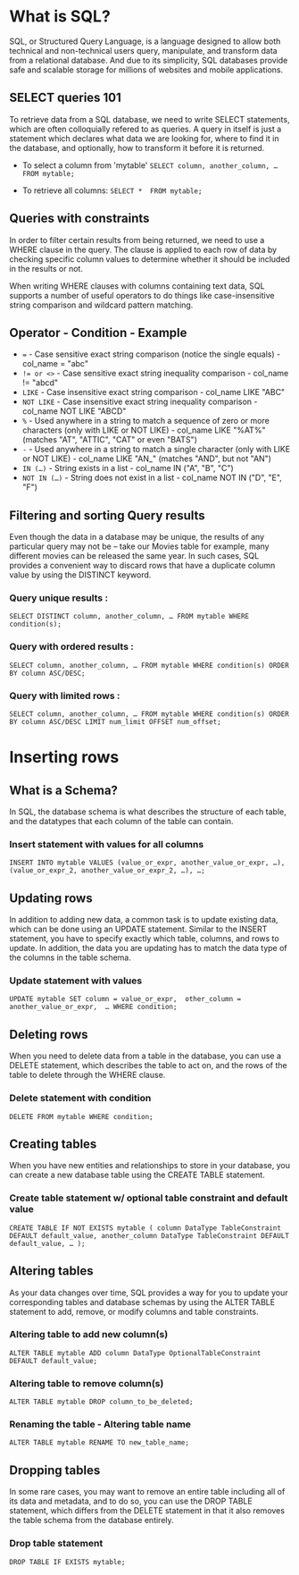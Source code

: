 # What is SQL?
SQL, or Structured Query Language, is a language designed to allow both technical and non-technical users query, manipulate, and transform data from a relational database. And due to its simplicity, SQL databases provide safe and scalable storage for millions of websites and mobile applications.

## SELECT queries 101
To retrieve data from a SQL database, we need to write SELECT statements, which are often colloquially refered to as queries. A query in itself is just a statement which declares what data we are looking for, where to find it in the database, and optionally, how to transform it before it is returned. 

- To select a column from 'mytable'
`SELECT column, another_column, …
FROM mytable;`

- To retrieve all columns:
`SELECT * 
FROM mytable;`

##  Queries with constraints
In order to filter certain results from being returned, we need to use a WHERE clause in the query. The clause is applied to each row of data by checking specific column values to determine whether it should be included in the results or not.

When writing WHERE clauses with columns containing text data, SQL supports a number of useful operators to do things like case-insensitive string comparison and wildcard pattern matching.

## Operator - Condition - Example
- `=` - Case sensitive exact string comparison (notice the single equals) - col_name = "abc"
- `!= or <>` - Case sensitive exact string inequality comparison - col_name != "abcd"
- `LIKE` - Case insensitive exact string comparison - col_name LIKE "ABC"
- `NOT LIKE` - Case insensitive exact string inequality comparison	 - 	col_name NOT LIKE "ABCD"
- `%` - 	Used anywhere in a string to match a sequence of zero or more characters (only with LIKE or NOT LIKE) - col_name LIKE "%AT%"
(matches "AT", "ATTIC", "CAT" or even "BATS")
- `-` - 	Used anywhere in a string to match a single character (only with LIKE or NOT LIKE) - col_name LIKE "AN_"
(matches "AND", but not "AN")
- `IN (…)` - 	String exists in a list - 	col_name IN ("A", "B", "C")
- `NOT IN (…)` - String does not exist in a list - col_name NOT IN ("D", "E", "F")

## Filtering and sorting Query results
Even though the data in a database may be unique, the results of any particular query may not be – take our Movies table for example, many different movies can be released the same year. In such cases, SQL provides a convenient way to discard rows that have a duplicate column value by using the DISTINCT keyword.

### Query unique results : 
`SELECT DISTINCT column, another_column, …
FROM mytable
WHERE condition(s);`
 ### Query with ordered results : 
 `SELECT column, another_column, …
FROM mytable
WHERE condition(s)
ORDER BY column ASC/DESC;`

### Query with limited rows :
`SELECT column, another_column, …
FROM mytable
WHERE condition(s)
ORDER BY column ASC/DESC
LIMIT num_limit OFFSET num_offset;`


# Inserting rows
## What is a Schema?
In SQL, the database schema is what describes the structure of each table, and the datatypes that each column of the table can contain.

### Insert statement with values for all columns
`INSERT INTO mytable
VALUES (value_or_expr, another_value_or_expr, …),
       (value_or_expr_2, another_value_or_expr_2, …),
       …;`

##  Updating rows
In addition to adding new data, a common task is to update existing data, which can be done using an UPDATE statement. Similar to the INSERT statement, you have to specify exactly which table, columns, and rows to update. In addition, the data you are updating has to match the data type of the columns in the table schema.

### Update statement with values
`UPDATE mytable
SET column = value_or_expr, 
    other_column = another_value_or_expr, 
    …
WHERE condition;`

## Deleting rows
When you need to delete data from a table in the database, you can use a DELETE statement, which describes the table to act on, and the rows of the table to delete through the WHERE clause.

### Delete statement with condition
`DELETE FROM mytable
WHERE condition;`

## Creating tables
When you have new entities and relationships to store in your database, you can create a new database table using the CREATE TABLE statement.

### Create table statement w/ optional table constraint and default value
`CREATE TABLE IF NOT EXISTS mytable (
    column DataType TableConstraint DEFAULT default_value,
    another_column DataType TableConstraint DEFAULT default_value,
    …
);`

## Altering tables
As your data changes over time, SQL provides a way for you to update your corresponding tables and database schemas by using the ALTER TABLE statement to add, remove, or modify columns and table constraints.

### Altering table to add new column(s)
`ALTER TABLE mytable
ADD column DataType OptionalTableConstraint 
    DEFAULT default_value;`

### Altering table to remove column(s)
`ALTER TABLE mytable
DROP column_to_be_deleted;`

### Renaming the table - Altering table name
`ALTER TABLE mytable
RENAME TO new_table_name;`

## Dropping tables
In some rare cases, you may want to remove an entire table including all of its data and metadata, and to do so, you can use the DROP TABLE statement, which differs from the DELETE statement in that it also removes the table schema from the database entirely.

### Drop table statement
`DROP TABLE IF EXISTS mytable;`

